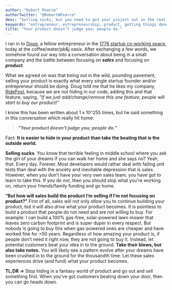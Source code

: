 ```yaml
---
author: "Robert Pearce"
authorTwitter: "@RobertWPearce"
desc: "Selling sucks, but you need to get your project out in the real world."
keywords: "entrepreneur, entrepreneurship, product, getting things done, tech, 1776dc, sales"
title: "Your product doesn’t judge you; people do."
---
```


I ran in to [Doug](http://www.infieldhealth.com/about-us/), a fellow
entrepreneur in the [1776 startup co-working space](http://1776dc.com/), today
at the coffee/water/pb&j oasis. After exchanging a few words, we somehow found
our way into a conversation about being in a small company and the battle
between focusing on ***sales*** and focusing on ***product***.

What we agreed on was that being out in the wild, pounding pavement, selling
your product is exactly what every single startup founder and/or entrepreneur
should be doing. Doug told me that he likes my company,
[RidePost](https://www.ridepost.com/), because we are not hiding in our code,
adding this and that feature, saying, _&quot;If we just add/change/remove this
one feature, people will start to buy our product!&quot;_

I know this has been written about 1 x 10^255 times, but he said something in
this conversation which really hit home:

> ***&quot;Your product doesn’t judge you; people do.&quot;***

Fact: **It is easier to hide in your product than take the beating that is the
outside world.**

**Selling sucks**. You know that terrible feeling in middle school where you ask
the girl of your dreams if you can walk her home and she says no? Yeah, that.
Every day. Forever. Most developers would rather deal with failing unit tests
than deal with the anxiety and inevitable depression that is sales. However,
when you don’t have your very own sales team, you have got to learn to take
this. If you do not, then you should stop what you’re working on, return your
friends/family funding and go home.

**“But how will sales build the product I’m selling if I’m not focusing on
product?”** First of all, sales will not only _allow_ you to continue building
your product, but it will also _drive_ what your product becomes. It is
pointless to build a product that people do not need and are not willing to buy.
For example: I can build a 100% gas-free, solar-powered lawn mower that leaves
zero carbon footprint and is super duper in every respect. But nobody is going
to buy this when gas-powered ones are cheaper and have worked fine for >50
years. Regardless of how amazing your product is, if people don’t need it right
now, they are not going to buy it. Instead, let potential customers beat your
idea in to the ground. **Take their blows, but also take notes.** You will
likely see a pattern evolve after your dreams have been crushed in to the
ground for the thousandth time. Let these sales experiences drive (and fund)
what your product becomes.

**TL;DR** => Stop hiding in a fantasy world of product and go out and sell
something first. When you’ve got customers beating down your door, then you can
go heads down.
